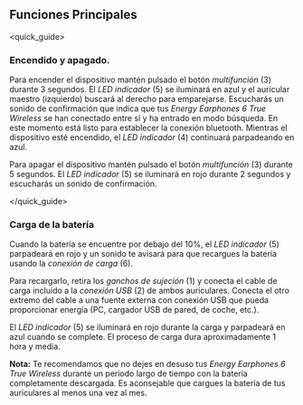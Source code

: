 ## Funciones Principales
<quick_guide>
### Encendido y apagado.

Para encender el dispositivo mantén pulsado el botón *multifunción* (3) durante 3 segundos. El *LED indicador* (5) se iluminará en azul y el auricular maestro (izquierdo) buscará al derecho para emparejarse. Escucharás un sonido de confirmación que indica que tus  *Energy Earphones 6 True Wireless* se han conectado entre sí y ha entrado en modo búsqueda. En este momento está listo para establecer la conexión bluetooth.
Mientras el dispositivo esté encendido, el *LED indicador* (4) continuará parpadeando en azul. 

Para apagar el dispositivo mantén pulsado el botón  *multifunción* (3) durante 5 segundos. El *LED indicador* (5) se iluminará en rojo durante 2 segundos y escucharás un sonido de confirmación.

</quick_guide>

### Carga de la batería

Cuando la batería se encuentre por debajo del 10%, el *LED indicador* (5) parpadeará en rojo y un sonido te avisará para que recargues la batería usando la *conexión de carga* (6). 

Para recargarlo, retira los *ganchos de sujeción* (1) y conecta el cable de carga incluido a la *conexión USB* (2) de ambos auriculares. Conecta el otro extremo del cable a una fuente externa con conexión USB que pueda proporcionar energía (PC, cargador USB de pared, de coche, etc.).

El *LED indicador* (5) se iluminará en rojo durante la carga y parpadeará en azul cuando se complete. El proceso de carga dura aproximadamente 1 hora y media.


**Nota:** Te recomendamos que no dejes en desuso tus *Energy Earphones 6 True Wireless* durante un periodo largo de tiempo con la batería completamente descargada. Es aconsejable que cargues la batería de tus auriculares al menos una vez al mes.
